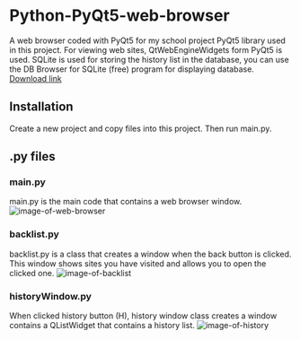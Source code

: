# Python-PyQt5-web-browser
A web browser coded with PyQt5 for my school project
PyQt5 library used in this project.
For viewing web sites, QtWebEngineWidgets form PyQt5 is used.
SQLite is used for storing the history list in the database, you can use the DB Browser for SQLite (free) program for displaying database. [Download link](https://sqlitebrowser.org/dl/)
## Installation
Create a new project and copy files into this project. Then run main.py.

## .py files
### main.py
main.py is the main code that contains a web browser window.
![image-of-web-browser](https://muhammetkara.net/wp-content/uploads/2020/01/WebBrowser.png)
### backlist.py
backlist.py is a class that creates a window when the back button is clicked. This window shows sites you have visited and allows you to open the clicked one.
![image-of-backlist](https://muhammetkara.net/wp-content/uploads/2020/01/backlist.png)
### historyWindow.py
When clicked history button (H), history window class creates a window contains a QListWidget that contains a history list.
![image-of-history](https://muhammetkara.net/wp-content/uploads/2020/01/history.png)
